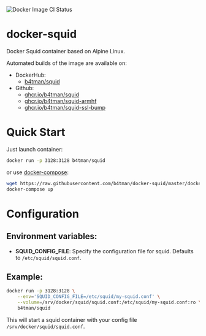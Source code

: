 ![Docker Image CI Status](https://github.com/b4tman/docker-squid/workflows/Docker%20Image%20CI/badge.svg)

# docker-squid

Docker Squid container based on Alpine Linux.

Automated builds of the image are available on:

- DockerHub:
  - [b4tman/squid](https://hub.docker.com/r/b4tman/squid)
- Github:
  - [ghcr.io/b4tman/squid](https://github.com/users/b4tman/packages/container/package/squid)
  - [ghcr.io/b4tman/squid-armhf](https://github.com/users/b4tman/packages/container/package/squid-armhf)
  - [ghcr.io/b4tman/squid-ssl-bump](https://github.com/users/b4tman/packages/container/package/squid-ssl-bump)

# Quick Start

Just launch container:

```bash
docker run -p 3128:3128 b4tman/squid
```

or use [docker-compose](https://docs.docker.com/compose/):

```bash
wget https://raw.githubusercontent.com/b4tman/docker-squid/master/docker-compose.yml
docker-compose up
```

# Configuration

## Environment variables:

- **SQUID_CONFIG_FILE**: Specify the configuration file for squid. Defaults to `/etc/squid/squid.conf`.

## Example:

```bash
docker run -p 3128:3128 \
	--env='SQUID_CONFIG_FILE=/etc/squid/my-squid.conf' \
	--volume=/srv/docker/squid/squid.conf:/etc/squid/my-squid.conf:ro \
	b4tman/squid
```

This will start a squid container with your config file `/srv/docker/squid/squid.conf`.
